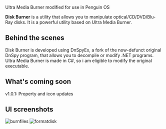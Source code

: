 Ultra Media Burner modified for use in Penguin OS

**Disk Burner** is a utility that allows you to manipulate optical/CD/DVD/Blu-Ray disks. It is a powerful utility based on Ultra Media Burner.

## Behind the scenes
Disk Burner is developed using DnSpyEx, a fork of the now-defunct original DnSpy program, that allows you to decompile or modify .NET programs. Ultra Media Burner is made in C#, so i am eligible to modify the original executable.

## What's coming soon
v1.0.1: Property and icon updates

## UI screenshots
![burnfiles](https://github.com/angelotrabuco2013/Penguin-OS-Disk-Burner/assets/153839847/61f2099c-caab-4b35-965e-065df5c5a47a)
![formatdisk](https://github.com/angelotrabuco2013/Penguin-OS-Disk-Burner/assets/153839847/d9c68f42-4e4d-4235-b590-6be99fc5fc4d)
